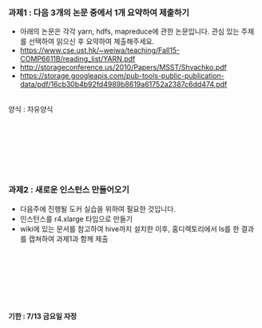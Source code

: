 ### 과제1 : 다음 3개의 논문 중에서 1개 요약하여 제출하기
- 아래의 논문은 각각 yarn, hdfs, mapreduce에 관한 논문입니다. 관심 있는 주제를 선택하여 읽으신 후 요약하여 제출해주세요.
- https://www.cse.ust.hk/~weiwa/teaching/Fall15-COMP6611B/reading_list/YARN.pdf
- http://storageconference.us/2010/Papers/MSST/Shvachko.pdf
- https://storage.googleapis.com/pub-tools-public-publication-data/pdf/16cb30b4b92fd4989b8619a61752a2387c6dd474.pdf

<br>양식 : 자유양식</br>

<br></br>
<br></br>
<br></br>

### 과제2 : 새로운 인스턴스 만들어오기
- 다음주에 진행될 도커 실습을 위하여 필요한 것입니다.
- 인스턴스를 r4.xlarge 타입으로 만들기
- wiki에 있는 문서를 참고하여 hive까지 설치한 이후, 홈디렉토리에서 ls를 한 결과를 캡쳐하여 과제1과 함께 제출

<br></br>
<br></br>
<br></br>

#### 기한 : 7/13 금요일 자정
